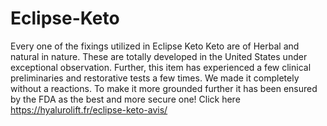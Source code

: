 # Eclipse-Keto
Every one of the fixings utilized in Eclipse Keto Keto are of Herbal and natural in nature. These are totally developed in the United States under exceptional observation. Further, this item has experienced a few clinical preliminaries and restorative tests a few times. We made it completely without a reactions. To make it more grounded further it has been ensured by the FDA as the best and more secure one!  Click here https://hyalurolift.fr/eclipse-keto-avis/
